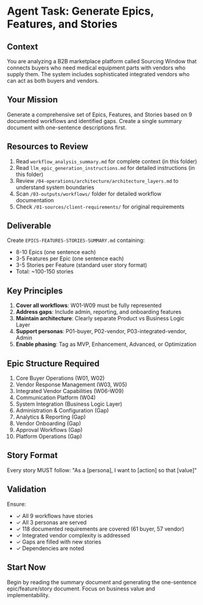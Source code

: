 # Agent Task: Generate Epics, Features, and Stories

## Context
You are analyzing a B2B marketplace platform called Sourcing Window that connects buyers who need medical equipment parts with vendors who supply them. The system includes sophisticated integrated vendors who can act as both buyers and vendors.

## Your Mission
Generate a comprehensive set of Epics, Features, and Stories based on 9 documented workflows and identified gaps. Create a single summary document with one-sentence descriptions first.

## Resources to Review
1. Read `workflow_analysis_summary.md` for complete context (in this folder)
2. Read `llm_epic_generation_instructions.md` for detailed instructions (in this folder)
3. Review `/04-operations/architecture/architecture_layers.md` to understand system boundaries
4. Scan `/03-outputs/workflows/` folder for detailed workflow documentation
5. Check `/01-sources/client-requirements/` for original requirements

## Deliverable
Create `EPICS-FEATURES-STORIES-SUMMARY.md` containing:
- 8-10 Epics (one sentence each)
- 3-5 Features per Epic (one sentence each)
- 3-5 Stories per Feature (standard user story format)
- Total: ~100-150 stories

## Key Principles
1. **Cover all workflows**: W01-W09 must be fully represented
2. **Address gaps**: Include admin, reporting, and onboarding features
3. **Maintain architecture**: Clearly separate Product vs Business Logic Layer
4. **Support personas**: P01-buyer, P02-vendor, P03-integrated-vendor, Admin
5. **Enable phasing**: Tag as MVP, Enhancement, Advanced, or Optimization

## Epic Structure Required
1. Core Buyer Operations (W01, W02)
2. Vendor Response Management (W03, W05)
3. Integrated Vendor Capabilities (W06-W09)
4. Communication Platform (W04)
5. System Integration (Business Logic Layer)
6. Administration & Configuration (Gap)
7. Analytics & Reporting (Gap)
8. Vendor Onboarding (Gap)
9. Approval Workflows (Gap)
10. Platform Operations (Gap)

## Story Format
Every story MUST follow: "As a [persona], I want to [action] so that [value]"

## Validation
Ensure:
- ✓ All 9 workflows have stories
- ✓ All 3 personas are served
- ✓ 118 documented requirements are covered (61 buyer, 57 vendor)
- ✓ Integrated vendor complexity is addressed
- ✓ Gaps are filled with new stories
- ✓ Dependencies are noted

## Start Now
Begin by reading the summary document and generating the one-sentence epic/feature/story document. Focus on business value and implementability.